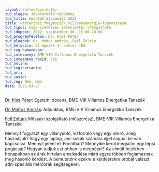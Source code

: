 ```yaml
---
layout: collection_kutej
tud_slogen: Jövőformáló tudomány
tud_title: Kutatók éjszakája 2022
title: Háztartási fogyasztók villamosenergia-fogyasztása
tud_tipus: Csak személyes jelenléttel látogatható
tud_idopont: 2022. szeptember 30. 15:00-20:00
tud_programfelelos: Dr. Kiss Péter
tud_eloadok: Dr. Mohos András, Feil Zoltán
tud_helyszin: V1 épület 4. emelet 404
tud_reg_hamarosan:
tud_intezmeny: BME VIK Villamos Energetika Tanszék
tud_intezmeny_rovid: VIK
tud_online:
tud_regisztracio:
tud_url:
tud_covid:
tud_reg: Nem, Nem
date: 2021-03-27
---
```


<a href="https://vet.bme.hu/munkatarsak/17937-kiss-peter" target="_blank">Dr. Kiss Péter</a>: Egetemi docens, BME-VIK Villamos Energetika Tanszék

<a href="https://vet.bme.hu/munkatarsak/21162-mohos-andras " target="_blank">Dr. Mohos András</a>: Adjunktus, BME-VIK Villamos Energetika Tanszék

<a href="https://vet.bme.hu/munkatarsak/19125-feil-zoltan" target="_blank">Feil Zoltán</a>: Műszaki szolgáltató (műszerész), BME-VIK Villamos Energetika Tanszék


Mennyit fogyaszt egy villanysütő, vízforraló vagy egy mikró, amíg használjuk? Vagy egy laptop, ami sokak számára éjjel nappal be van kapcsolva. Mennyit jelent ez Forintban? Mennyibe kerül megsütni egy tepsi pogácsát? Hogyan tudjuk ezt otthon is megnézni? Az elmúlt hetekben-hónapokban az árak hirtelen emelkedése miatt egyre többen foglamaznak meg hasonló kérdést. A bemutatónk ezekre a kérdésrekre próbál választ adni speciális mérőórák segítségével.




